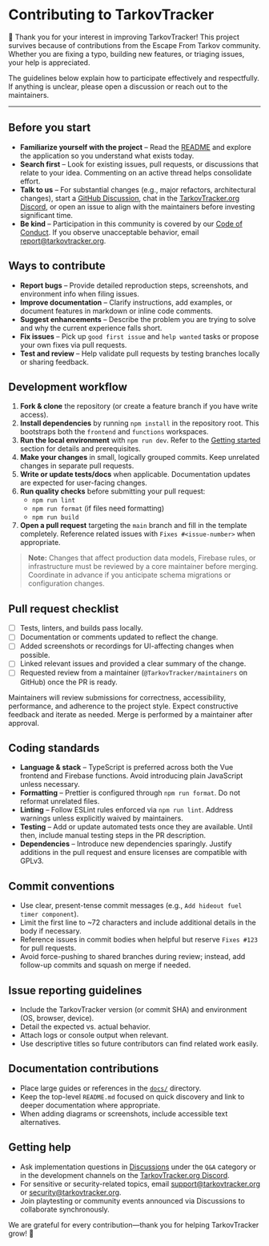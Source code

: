 # Contributing to TarkovTracker

🎉 Thank you for your interest in improving TarkovTracker! This project survives because of contributions from the Escape From Tarkov community. Whether you are fixing a typo, building new features, or triaging issues, your help is appreciated.

The guidelines below explain how to participate effectively and respectfully. If anything is unclear, please open a discussion or reach out to the maintainers.

---

## Before you start
- **Familiarize yourself with the project** – Read the [README](README.md) and explore the application so you understand what exists today.
- **Search first** – Look for existing issues, pull requests, or discussions that relate to your idea. Commenting on an active thread helps consolidate effort.
- **Talk to us** – For substantial changes (e.g., major refactors, architectural changes), start a [GitHub Discussion](https://github.com/TarkovTracker-org/tarkovtracker/discussions), chat in the [TarkovTracker.org Discord](https://discord.gg/zx5nsXdEsS), or open an issue to align with the maintainers before investing significant time.
- **Be kind** – Participation in this community is covered by our [Code of Conduct](CODE_OF_CONDUCT.md). If you observe unacceptable behavior, email [report@tarkovtracker.org](mailto:report@tarkovtracker.org).

## Ways to contribute
- **Report bugs** – Provide detailed reproduction steps, screenshots, and environment info when filing issues.
- **Improve documentation** – Clarify instructions, add examples, or document features in markdown or inline code comments.
- **Suggest enhancements** – Describe the problem you are trying to solve and why the current experience falls short.
- **Fix issues** – Pick up `good first issue` and `help wanted` tasks or propose your own fixes via pull requests.
- **Test and review** – Help validate pull requests by testing branches locally or sharing feedback.

## Development workflow
1. **Fork & clone** the repository (or create a feature branch if you have write access).
2. **Install dependencies** by running `npm install` in the repository root. This bootstraps both the `frontend` and `functions` workspaces.
3. **Run the local environment** with `npm run dev`. Refer to the [Getting started](README.md#getting-started) section for details and prerequisites.
4. **Make your changes** in small, logically grouped commits. Keep unrelated changes in separate pull requests.
5. **Write or update tests/docs** when applicable. Documentation updates are expected for user-facing changes.
6. **Run quality checks** before submitting your pull request:
   - `npm run lint`
   - `npm run format` (if files need formatting)
   - `npm run build`
7. **Open a pull request** targeting the `main` branch and fill in the template completely. Reference related issues with `Fixes #<issue-number>` when appropriate.

> **Note:** Changes that affect production data models, Firebase rules, or infrastructure must be reviewed by a core maintainer before merging. Coordinate in advance if you anticipate schema migrations or configuration changes.

## Pull request checklist
- [ ] Tests, linters, and builds pass locally.
- [ ] Documentation or comments updated to reflect the change.
- [ ] Added screenshots or recordings for UI-affecting changes when possible.
- [ ] Linked relevant issues and provided a clear summary of the change.
- [ ] Requested review from a maintainer (`@TarkovTracker/maintainers` on GitHub) once the PR is ready.

Maintainers will review submissions for correctness, accessibility, performance, and adherence to the project style. Expect constructive feedback and iterate as needed. Merge is performed by a maintainer after approval.

## Coding standards
- **Language & stack** – TypeScript is preferred across both the Vue frontend and Firebase functions. Avoid introducing plain JavaScript unless necessary.
- **Formatting** – Prettier is configured through `npm run format`. Do not reformat unrelated files.
- **Linting** – Follow ESLint rules enforced via `npm run lint`. Address warnings unless explicitly waived by maintainers.
- **Testing** – Add or update automated tests once they are available. Until then, include manual testing steps in the PR description.
- **Dependencies** – Introduce new dependencies sparingly. Justify additions in the pull request and ensure licenses are compatible with GPLv3.

## Commit conventions
- Use clear, present-tense commit messages (e.g., `Add hideout fuel timer component`).
- Limit the first line to ~72 characters and include additional details in the body if necessary.
- Reference issues in commit bodies when helpful but reserve `Fixes #123` for pull requests.
- Avoid force-pushing to shared branches during review; instead, add follow-up commits and squash on merge if needed.

## Issue reporting guidelines
- Include the TarkovTracker version (or commit SHA) and environment (OS, browser, device).
- Detail the expected vs. actual behavior.
- Attach logs or console output when relevant.
- Use descriptive titles so future contributors can find related work easily.

## Documentation contributions
- Place large guides or references in the [`docs/`](docs/) directory.
- Keep the top-level `README.md` focused on quick discovery and link to deeper documentation where appropriate.
- When adding diagrams or screenshots, include accessible text alternatives.

## Getting help
- Ask implementation questions in [Discussions](https://github.com/TarkovTracker-org/tarkovtracker/discussions) under the `Q&A` category or in the development channels on the [TarkovTracker.org Discord](https://discord.gg/zx5nsXdEsS).
- For sensitive or security-related topics, email [support@tarkovtracker.org](mailto:support@tarkovtracker.org) or [security@tarkovtracker.org](mailto:security@tarkovtracker.org).
- Join playtesting or community events announced via Discussions to collaborate synchronously.

We are grateful for every contribution—thank you for helping TarkovTracker grow! 🙌
